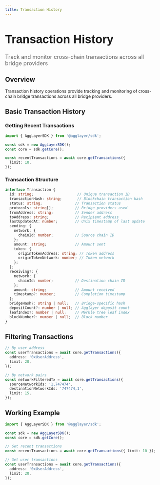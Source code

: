 ```yaml
---
title: Transaction History
---
```


<!-- Page Header Component -->
<h1 style="text-align: left; font-size: 38px; font-weight: 700; font-family: 'Inter Tight', sans-serif;">
  Transaction History
</h1>

<div style="text-align: left; margin: 0.5rem 0;">
  <p style="font-size: 18px; color: #666; max-width: 600px; margin: 0;">
    Track and monitor cross-chain transactions across all bridge providers
  </p>
</div>

## Overview

Transaction history operations provide tracking and monitoring of cross-chain bridge transactions across all bridge providers.

## Basic Transaction History

### Getting Recent Transactions

```typescript
import { AggLayerSDK } from '@agglayer/sdk';

const sdk = new AggLayerSDK();
const core = sdk.getCore();

const recentTransactions = await core.getTransactions({
  limit: 10,
});
```

### Transaction Structure

```typescript
interface Transaction {
  id: string;                    // Unique transaction ID
  transactionHash: string;       // Blockchain transaction hash
  status: string;               // Transaction status
  protocols: string[];          // Bridge providers used
  fromAddress: string;          // Sender address
  toAddress: string;            // Recipient address
  lastUpdatedAt: number;        // Unix timestamp of last update
  sending: {
    network: {
      chainId: number;          // Source chain ID
    };
    amount: string;             // Amount sent
    token: {
      originTokenAddress: string; // Token address
      originTokenNetwork: number; // Token network
    };
  };
  receiving?: {
    network: {
      chainId: number;          // Destination chain ID
    };
    amount: string;             // Amount received
    timestamp?: number;         // Completion timestamp
  };
  bridgeHash?: string | null;   // Bridge-specific hash
  depositCount?: number | null; // Agglayer deposit count
  leafIndex?: number | null;    // Merkle tree leaf index
  blockNumber?: number | null;  // Block number
}
```

## Filtering Transactions

```typescript
// By user address
const userTransactions = await core.getTransactions({
  address: '0xUserAddress',
  limit: 20,
});

// By network pairs
const networkFilteredTx = await core.getTransactions({
  sourceNetworkIds: '1,747474',
  destinationNetworkIds: '747474,1',
  limit: 15,
});
```

## Working Example

```typescript
import { AggLayerSDK } from '@agglayer/sdk';

const sdk = new AggLayerSDK();
const core = sdk.getCore();

// Get recent transactions
const recentTransactions = await core.getTransactions({ limit: 10 });

// Get user transactions
const userTransactions = await core.getTransactions({
  address: '0xUserAddress',
  limit: 20,
});
```
